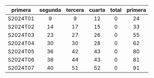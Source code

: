 |  primera  |  segunda  |  tercera  |  cuarta  |  total  |  primera  |
|:---------:|:---------:|:---------:|:--------:|:-------:|:---------:|
| S2024T01  |     9     |     9     |    12    |    0    |    24     |
| S2024T02  |    14     |    17     |    15    |    0    |    33     |
| S2024T03  |    23     |    27     |    26    |    0    |    55     |
| S2024T04  |    30     |    30     |    28    |    0    |    62     |
| S2024T05  |    36     |    42     |    43    |    0    |    80     |
| S2024T06  |    38     |    44     |    43    |    0    |    81     |
| S2024T07  |    40     |    51     |    52    |    0    |    91     |